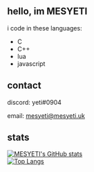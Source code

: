 ## hello, im MESYETI


i code in these languages:
- C
- C++
- lua
- javascript

## contact

discord: yeti#0904

email: mesyeti@mesyeti.uk

## stats
[![MESYETI's GitHub stats](https://github-readme-stats.vercel.app/api?username=yeti0904&show_icons=true&theme=tokyonight)](https://github.com/anuraghazra/github-readme-stats) <br>
[![Top Langs](https://github-readme-stats.vercel.app/api/top-langs/?username=yeti0904&theme=tokyonight)](https://github.com/anuraghazra/github-readme-stats)
